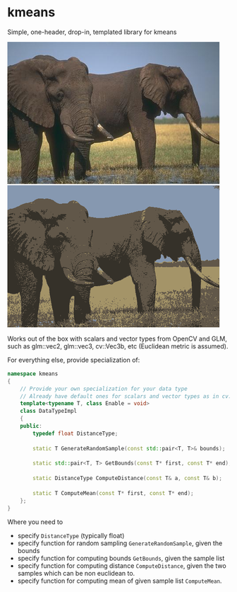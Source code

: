 # kmeans
Simple, one-header, drop-in, templated library for kmeans

![jpeg](imgs/296059.jpg)
![jpeg](imgs/kmeans4_rgb_2__.png)

Works out of the box with scalars and vector types from OpenCV and GLM, such as glm::vec2, glm::vec3, cv::Vec3b, etc (Euclidean metric is assumed).

For everything else, provide specialization of:

```cpp
namespace kmeans
{
	// Provide your own specialization for your data type
	// Already have default ones for scalars and vector types as in cv::Vec<> and glm::vec_t<>
	template<typename T, class Enable = void>
	class DataTypeImpl
	{
	public:
		typedef float DistanceType;

		static T GenerateRandomSample(const std::pair<T, T>& bounds);

		static std::pair<T, T> GetBounds(const T* first, const T* end);

		static DistanceType ComputeDistance(const T& a, const T& b);

		static T ComputeMean(const T* first, const T* end);
	};
}
```

Where you need to 

 * specify `DistanceType` (typically float)
 * specify function for random sampling `GenerateRandomSample`, given the bounds
 * specify function for computing bounds `GetBounds`, given the sample list
 * specify function for computing distance `ComputeDistance`, given the two samples which can be non euclidean to.
 * specify function for computing mean of given sample list `ComputeMean`.
 
